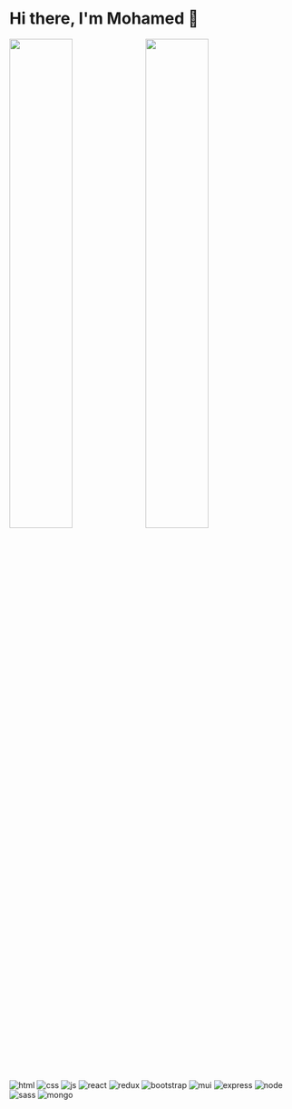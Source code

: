# Hi there, I'm Mohamed 👋
<div>
<img align="left" width="47%" src="https://github-readme-stats.vercel.app/api?username=mohamednasr20&show_icons=true&theme=radical"/>
<img  align="left" width="47%" src="https://github-readme-stats.vercel.app/api/top-langs/?username=mohamednasr20&layout=compact"/>
<div/>

<div >
<img  alt="html" src="https://img.shields.io/badge/html5-%23E34F26.svg?style=for-the-badge&logo=html5&logoColor=white"/>
<img alt="css" src="https://img.shields.io/badge/css3-%231572B6.svg?style=for-the-badge&logo=css3&logoColor=white"/>
<img alt="js" src="https://img.shields.io/badge/javascript-%23323330.svg?style=for-the-badge&logo=javascript&logoColor=%23F7DF1E"/>
<img alt="react"  src="https://img.shields.io/badge/react-%2320232a.svg?style=for-the-badge&logo=react&logoColor=%2361DAFB"/>
<img alt="redux" src="https://img.shields.io/badge/redux-%23593d88.svg?style=for-the-badge&logo=redux&logoColor=white"/>
<img alt="bootstrap" src="https://img.shields.io/badge/bootstrap-%23563D7C.svg?style=for-the-badge&logo=bootstrap&logoColor=white"/>
<img alt="mui"  src="https://img.shields.io/badge/MUI-%230081CB.svg?style=for-the-badge&logo=material-ui&logoColor=white"/>
<img alt="express"  src="https://img.shields.io/badge/express.js-%23404d59.svg?style=for-the-badge&logo=express&logoColor=%2361DAFB"/>
<img alt="node"  src="https://img.shields.io/badge/node.js-6DA55F?style=for-the-badge&logo=node.js&logoColor=white"/>
<img alt="sass"  src="https://img.shields.io/badge/SASS-hotpink.svg?style=for-the-badge&logo=SASS&logoColor=white"/>
<img alt="mongo"  src="https://img.shields.io/badge/MongoDB-%234ea94b.svg?style=for-the-badge&logo=mongodb&logoColor=white"/>
<div/>
  
  






